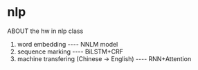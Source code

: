 # nlp
ABOUT the hw in nlp class
1. word embedding ---- NNLM model
2. sequence marking ---- BiLSTM+CRF
3. machine transfering (Chinese -> English) ---- RNN+Attention
